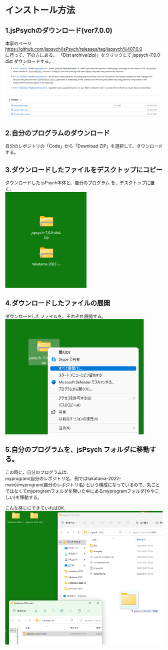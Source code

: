 # インストール方法
  
## 1.jsPsychのダウンロード(ver7.0.0)
本家のページ  
https://github.com/jspsych/jsPsych/releases/tag/jspsych%407.0.0  
に行って、下の方にある、
「Dist archive(zip)」をクリックして jspsych-7.0.0-dist ダウンロードする。  
![](jspsych2.png)

## 2.自分のプログラムのダウンロード
自分のレポジトリの「Code」から「Download ZIP」を選択して、ダウンロードする。
  
## 3.ダウンロードしたファイルをデスクトップにコピー
ダウンロードした jsPsych本体と、自分のプログラム を、デスクトップに置く。  
![](desktop1.png)  
  
## 4.ダウンロードしたファイルの展開
ダウンロードしたファイルを、それぞれ展開する。  
![](desktop2.png)  

## 5.自分のプログラムを、jsPsych フォルダに移動する。
この時に、自分のプログラムは、  
myprogram(自分のレポジトリ名、例ではtakatama-2022-main)/myprogram(自分のレポジトリ名) という構成になっているので、丸ごとではなくてmyprogramフォルダを開いた中にあるmyprogramフォルダ(ややこしい)を移動する。
  
こんな感じにできていればOK.  
![](desktop3.png)  

